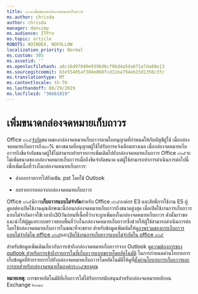 ```yaml
---
title: ๓๐๕เพิ่มขนาดกล่องจดหมายเก็บถาวร
ms.author: chrisda
author: chrisda
manager: dansimp
ms.audience: ITPro
ms.topic: article
ROBOTS: NOINDEX, NOFOLLOW
localization_priority: Normal
ms.custom: 305
ms.assetid: ''
ms.openlocfilehash: a8c16d97040e9396d6cf9bd4a5da671a7da88e13
ms.sourcegitcommit: b3e55405af384e868fcd32ea794eb15d1356c3fc
ms.translationtype: MT
ms.contentlocale: th-TH
ms.lasthandoff: 08/29/2019
ms.locfileid: "36661819"
---
```

# <a name="increase-the-archive-mailbox-size"></a>เพิ่มขนาดกล่องจดหมายเก็บถาวร

Office ๓๖๕[จำกัด](https://docs.microsoft.com/office365/servicedescriptions/exchange-online-service-description/exchange-online-limits#mailbox-storage-limits)ขนาดของกล่องจดหมายเก็บถาวรตามใบอนุญาตที่กำหนดให้กับบัญชีผู้ใช้ เมื่อกล่องจดหมายเก็บถาวรถึง๙๐% ของขนาดที่อนุญาตผู้ใช้ได้รับการแจ้งเตือนทางเมล เมื่อกล่องจดหมายเก็บถาวรถึงขีดจำกัดขนาดผู้ใช้ไม่สามารถย้ายรายการเพิ่มเติมไปยังกล่องจดหมายเก็บถาวร Office ๓๖๕จะไม่เพิ่มขนาดของกล่องจดหมายเก็บถาวรเมื่อถึงขีดจำกัดขนาด แต่ผู้ใช้สามารถทำการดำเนินการต่อไปนี้เพื่อเพิ่มเนื้อที่ว่างในกล่องจดหมายเก็บถาวร:

- ส่งออกรายการไปยังแฟ้ม. pst โดยใช้ Outlook

- ลบรายการออกจากกล่องจดหมายเก็บถาวร

Office ๓๖๕มีการ**เก็บถาวรแบบไม่จำกัด**สำหรับ Office ๓๖๕องค์กร E3 และสิทธิ์การใช้งาน E5 ผู้ดูแลต้องเปิดใช้งานคุณลักษณะนี้ก่อนกล่องจดหมายเก็บถาวรถึงขนาดสูงสุด เมื่อเปิดใช้งานการเก็บถาวรแบบไม่จำกัดอาจใช้เวลาถึง30วันก่อนที่เนื้อที่ว่างจะถูกเพิ่มลงในกล่องจดหมายเก็บถาวร ดังนั้นเราขอแนะนำให้ผู้ดูแลระบบตรวจสอบพื้นที่ว่างในกล่องจดหมายเก็บถาวรซึ่งช่วยให้ผู้ใช้สามารถดำเนินการต่อโดยใช้กล่องจดหมายเก็บถาวรในขณะที่จะขยาย สำหรับข้อมูลเพิ่มเติมให้ดู[ภาพรวมของการเก็บถาวรแบบไม่จำกัดใน office ๓๖๕](https://docs.microsoft.com/office365/securitycompliance/unlimited-archiving)และ[เปิดใช้งานการเก็บถาวรแบบไม่จำกัดใน office ๓๖๕](https://docs.microsoft.com/office365/securitycompliance/enable-unlimited-archiving)

สำหรับข้อมูลเพิ่มเติมเกี่ยวกับการเข้าถึงกล่องจดหมายเก็บถาวรจาก Outlook ดู[ความต้องการของ outlook สำหรับการเข้าถึงรายการในที่เก็บถาวรแบบขยายโดยอัตโนมัติ](https://docs.microsoft.com/office365/securitycompliance/unlimited-archiving#outlook-requirements-for-accessing-items-in-an-auto-expanded-archive) ในการกำหนดค่านโยบายการเก็บข้อมูลที่ย้ายรายการไปยังกล่องจดหมายเก็บถาวรโดยอัตโนมัติให้ดูที่[ตั้งค่านโยบายการเก็บถาวรและการลบสำหรับกล่องจดหมายในองค์กร๓๖๕ของคุณ](https://docs.microsoft.com/office365/securitycompliance/set-up-an-archive-and-deletion-policy-for-mailboxes)

**หมายเหตุ**: การขยายอัตโนมัติที่เก็บถาวรไม่ได้รับการสนับสนุนสำหรับกล่องจดหมายหลักบน Exchange ๒๐๑๐
